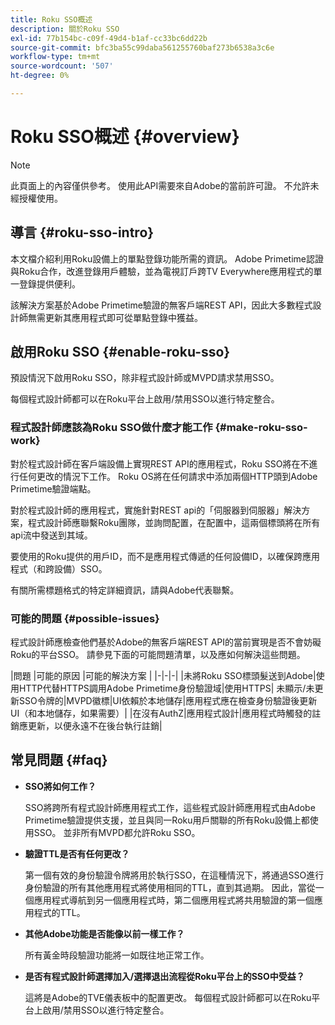 ```yaml
---
title: Roku SSO概述
description: 關於Roku SSO
exl-id: 77b154bc-c09f-49d4-b1af-cc33bc6dd22b
source-git-commit: bfc3ba55c99daba561255760baf273b6538a3c6e
workflow-type: tm+mt
source-wordcount: '507'
ht-degree: 0%

---
```


# Roku SSO概述 {#overview}

>[!NOTE]
>
>此頁面上的內容僅供參考。 使用此API需要來自Adobe的當前許可證。 不允許未經授權使用。

## 導言 {#roku-sso-intro}

本文檔介紹利用Roku設備上的單點登錄功能所需的資訊。 Adobe Primetime認證與Roku合作，改進登錄用戶體驗，並為電視訂戶跨TV Everywhere應用程式的單一登錄提供便利。

該解決方案基於Adobe Primetime驗證的無客戶端REST API，因此大多數程式設計師無需更新其應用程式即可從單點登錄中獲益。

## 啟用Roku SSO {#enable-roku-sso}

預設情況下啟用Roku SSO，除非程式設計師或MVPD請求禁用SSO。

每個程式設計師都可以在Roku平台上啟用/禁用SSO以進行特定整合。

### 程式設計師應該為Roku SSO做什麼才能工作 {#make-roku-sso-work}

對於程式設計師在客戶端設備上實現REST API的應用程式，Roku SSO將在不進行任何更改的情況下工作。 Roku OS將在任何請求中添加兩個HTTP頭到Adobe Primetime驗證端點。

對於程式設計師的應用程式，實施針對REST api的「伺服器到伺服器」解決方案，程式設計師應聯繫Roku團隊，並詢問配置，在配置中，這兩個標頭將在所有api流中發送到其域。

要使用的Roku提供的用戶ID，而不是應用程式傳遞的任何設備ID，以確保跨應用程式（和跨設備）SSO。

有關所需標題格式的特定詳細資訊，請與Adobe代表聯繫。

### 可能的問題 {#possible-issues}

程式設計師應檢查他們基於Adobe的無客戶端REST API的當前實現是否不會妨礙Roku的平台SSO。 請參見下面的可能問題清單，以及應如何解決這些問題。

|問題 |可能的原因 |可能的解決方案 | |-|-|-| |未將Roku SSO標頭髮送到Adobe|使用HTTP代替HTTPS調用Adobe Primetime身份驗證域|使用HTTPS| 未顯示/未更新SSO令牌的|MVPD徽標|UI依賴於本地儲存|應用程式應在檢查身份驗證後更新UI（和本地儲存，如果需要）| |在沒有AuthZ|應用程式設計|應用程式時觸發的註銷應更新，以便永遠不在後台執行註銷|

## 常見問題 {#faq}

* **SSO將如何工作？**

   SSO將跨所有程式設計師應用程式工作，這些程式設計師應用程式由Adobe Primetime驗證提供支援，並且與同一Roku用戶關聯的所有Roku設備上都使用SSO。
並非所有MVPD都允許Roku SSO。

* **驗證TTL是否有任何更改？**

   第一個有效的身份驗證令牌將用於執行SSO，在這種情況下，將通過SSO進行身份驗證的所有其他應用程式將使用相同的TTL，直到其過期。 因此，當從一個應用程式導航到另一個應用程式時，第二個應用程式將共用驗證的第一個應用程式的TTL。

* **其他Adobe功能是否能像以前一樣工作？**

   所有黃金時段驗證功能將一如既往地正常工作。

* **是否有程式設計師選擇加入/選擇退出流程從Roku平台上的SSO中受益？**

   這將是Adobe的TVE儀表板中的配置更改。 每個程式設計師都可以在Roku平台上啟用/禁用SSO以進行特定整合。
